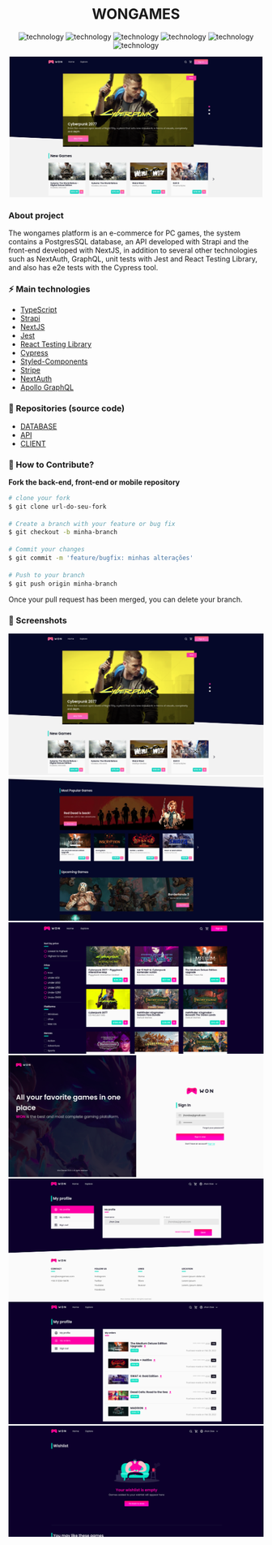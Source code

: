 <div align="center" style="margin-bottom: 20px;">
  <h1>WONGAMES</h1>
  <p align="center">
    <img alt="technology" src="https://img.shields.io/badge/TypeScript-007ACC?style=for-the-badge&logo=typescript&logoColor=white">
    <img alt="technology" src="https://img.shields.io/badge/next.js-000000?style=for-the-badge&logo=nextdotjs&logoColor=white">
    <img alt="technology" src="https://img.shields.io/badge/GraphQl-E10098?style=for-the-badge&logo=graphql&logoColor=white">
    <img alt="technology" src="https://img.shields.io/badge/strapi-2e7eea?style=for-the-badge&logo=strapi&logoColor=white">
    <img alt="technology" src="https://img.shields.io/badge/Jest-C21325?style=for-the-badge&logo=jest&logoColor=white">
    <img alt="technology" src="https://img.shields.io/badge/Cypress-17202C?style=for-the-badge&logo=cypress&logoColor=white">
  </p>

  

  

  <img alt="gobarber" src="./assets/screenshots/screenshot-01.png" width="500" heigth="auto"/>
</div>

### About project
The wongames platform is an e-commerce for PC games, the system contains a PostgresSQL database, an API developed with Strapi and the front-end developed with NextJS, in addition to several other technologies such as NextAuth, GraphQL, unit tests with Jest and React Testing Library, and also has e2e tests with the Cypress tool.


### :zap: Main technologies
- [TypeScript](https://www.typescriptlang.org/docs/)
- [Strapi](https://strapi.io/)
- [NextJS](https://nextjs.org/)
- [Jest](https://jestjs.io/pt-BR/docs/getting-started)
- [React Testing Library](https://testing-library.com/docs/react-testing-library/intro/)
- [Cypress](https://www.cypress.io/)
- [Styled-Components](https://styled-components.com/)
- [Stripe](https://stripe.com/)
- [NextAuth](https://next-auth.js.org/)
- [Apollo GraphQL](https://www.apollographql.com/)

### :rocket: Repositories (source code)
- [DATABASE](https://github.com/jefferson1104/wonGames-database)
- [API](https://github.com/jefferson1104/wonGames-api)
- [CLIENT](https://github.com/jefferson1104/wonGames-client)


### :thinking: How to Contribute?

**Fork the back-end, front-end or mobile repository**

```bash
# clone your fork
$ git clone url-do-seu-fork

# Create a branch with your feature or bug fix
$ git checkout -b minha-branch

# Commit your changes
$ git commit -m 'feature/bugfix: minhas alterações'

# Push to your branch
$ git push origin minha-branch
```

Once your pull request has been merged, you can delete your branch.

### 🎨 Screenshots
<p align="center">
  <img src="./assets/screenshots/screenshot-01.png">
  <img src="./assets/screenshots/screenshot-02.png">
  <img src="./assets/screenshots/screenshot-03.png">
  <img src="./assets/screenshots/screenshot-04.png">
  <img src="./assets/screenshots/screenshot-05.png">
  <img src="./assets/screenshots/screenshot-06.png">
  <img src="./assets/screenshots/screenshot-07.png">
</p>
